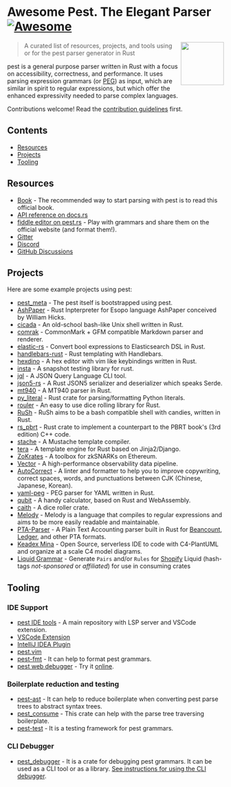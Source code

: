 # Awesome Pest. The Elegant Parser [![Awesome](https://awesome.re/badge.svg)](https://awesome.re)

[<img src="https://avatars.githubusercontent.com/u/26044607" align="right" width="100">](https://github.com/pest-parser/pest/)

> A curated list of resources, projects, and tools using or for the pest parser generator in Rust

pest is a general purpose parser written in Rust with a focus on accessibility, correctness, and performance. It uses parsing expression grammars (or [PEG](https://en.wikipedia.org/wiki/Parsing_expression_grammar)) as input, which are similar in spirit to regular expressions, but which offer the enhanced expressivity needed to parse complex languages.

Contributions welcome! Read the [contribution guidelines](contributing.md) first.

## Contents

- [Resources](#resources)
- [Projects](#projects)
- [Tooling](#tooling)

## Resources

- [Book](https://pest.rs/book) - The recommended way to start parsing with pest is to read this official book.
- [API reference on docs.rs](https://docs.rs/pest)
- [fiddle editor on pest.rs](https://pest.rs/#editor) - Play with grammars and share them on the official website (and format them!).
- [Gitter](https://gitter.im/pest-parser/pest)
- [Discord](https://discord.gg/XEGACtWpT2)
- [GitHub Discussions](https://github.com/pest-parser/pest/discussions)

## Projects

Here are some example projects using pest:

- [pest_meta](https://github.com/pest-parser/pest/blob/master/meta/src/grammar.pest) - The pest itself is bootstrapped using pest.
- [AshPaper](https://github.com/shnewto/ashpaper) - Rust Inpterpreter for Esopo language AshPaper conceived by William Hicks.
- [cicada](https://github.com/mitnk/cicada) - An old-school bash-like Unix shell written in Rust.
- [comrak](https://github.com/kivikakk/comrak) - CommonMark + GFM compatible Markdown parser and renderer.
- [elastic-rs](https://github.com/cch123/elastic-rs) - Convert bool expressions to Elasticsearch DSL in Rust.
- [handlebars-rust](https://github.com/sunng87/handlebars-rust) - Rust templating with Handlebars.
- [hexdino](https://github.com/Luz/hexdino) - A hex editor with vim like keybindings written in Rust.
- [insta](https://github.com/mitsuhiko/insta) - A snapshot testing library for rust.
- [jql](https://github.com/yamafaktory/jql) - A JSON Query Language CLI tool.
- [json5-rs](https://github.com/callum-oakley/json5-rs) - A Rust JSON5 serializer and deserializer which speaks Serde.
- [mt940](https://github.com/svenstaro/mt940-rs) - A MT940 parser in Rust.
- [py_literal](https://github.com/jturner314/py_literal) - Rust crate for parsing/formatting Python literals.
- [rouler](https://github.com/jarcane/rouler) - An easy to use dice rolling library for Rust.
- [RuSh](https://github.com/lwandrebeck/RuSh) - RuSh aims to be a bash compatible shell with candies, written in Rust.
- [rs_pbrt](https://github.com/wahn/rs_pbrt) - Rust crate to implement a counterpart to the PBRT book's (3rd edition) C++ code.
- [stache](https://github.com/dgraham/stache) - A Mustache template compiler.
- [tera](https://github.com/Keats/tera) - A template engine for Rust based on Jinja2/Django.
- [ZoKrates](https://github.com/ZoKrates/ZoKrates) - A toolbox for zkSNARKs on Ethereum.
- [Vector](https://github.com/timberio/vector) - A high-performance observability data pipeline.
- [AutoCorrect](https://github.com/huacnlee/autocorrect) - A linter and formatter to help you to improve copywriting, correct spaces, words, and punctuations between CJK (Chinese, Japanese, Korean).
- [yaml-peg](https://github.com/aofdev/yaml-peg) - PEG parser for YAML written in Rust.
- [qubit](https://github.com/abhimanyu003/qubit) - A handy calculator, based on Rust and WebAssembly.
- [caith](https://github.com/Geobert/caith) - A dice roller crate.
- [Melody](https://github.com/yoav-lavi/melody) - Melody is a language that compiles to regular expressions and aims to be more easily readable and maintainable.
- [PTA-Parser](https://github.com/AltaModaTech/pta-parser/) - A Plain Text Accounting parser built in Rust for [Beancount](https://github.com/beancount/beancount), [Ledger](https://github.com/ledger/ledger), and other PTA formats.
- [Keadex Mina](https://github.com/keadex/keadex) - Open Source, serverless IDE to code with C4-PlantUML and organize at a scale C4 model diagrams.
- [Liquid Grammar](https://github.com/rust-utilities/liquid-grammar-pest/) - Generate `Pairs` and/or `Rules` for [Shopify](https://shopify.github.io/liquid/) Liquid (hash-tags _not-sponsored_ or _affiliated_) for use in consuming crates

## Tooling

### IDE Support

- [pest IDE tools](https://github.com/pest-parser/pest-ide-tools) - A main repository with LSP server and VSCode extension.
- [VSCode Extension](https://marketplace.visualstudio.com/items?itemName=pest.pest-ide-tools)
- [IntelliJ IDEA Plugin](https://plugins.jetbrains.com/plugin/12046-pest)
- [pest.vim](https://github.com/pest-parser/pest.vim)
- [pest-fmt](https://github.com/pest-parser/pest-fmt) - It can help to format
pest grammars.
- [pest web debugger](https://github.com/tomtau/pest-web-debug) - Try it [online](https://tomtau.github.io/pest-web-debug/).

### Boilerplate reduction and testing

- [pest-ast](https://github.com/pest-parser/ast) - It can help to reduce boilerplate when converting pest parse trees to abstract syntax trees.
- [pest_consume](https://crates.io/crates/pest_consume) - This crate can help with the parse tree traversing boilerplate.
- [pest-test](https://crates.io/crates/pest-test) - It is a testing framework for pest grammars.


### CLI Debugger

- [pest_debugger](https://docs.rs/pest_debugger/latest/pest_debugger/) - It is a crate for debugging pest grammars. It can be used as a CLI tool or as a library. [See instructions for using the CLI debugger](debugger.md).
